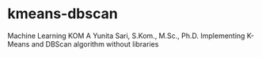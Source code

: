 # kmeans-dbscan
Machine Learning KOM A Yunita Sari, S.Kom., M.Sc., Ph.D. Implementing K-Means and DBScan algorithm without libraries
